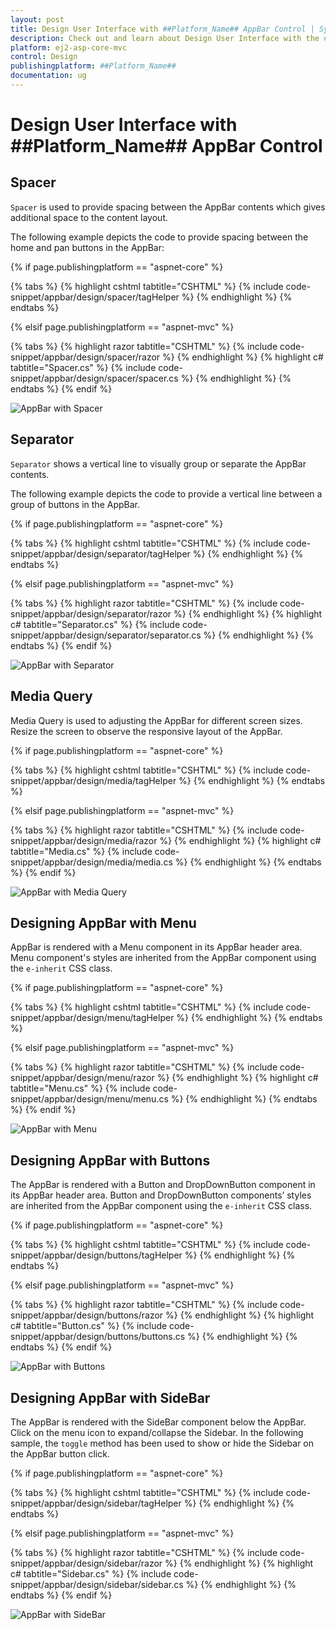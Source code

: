 ```yaml
---
layout: post
title: Design User Interface with ##Platform_Name## AppBar Control | Syncfusion
description: Check out and learn about Design User Interface with the ##Platform_Name## AppBar control of Syncfusion Essential JS 2 and more.
platform: ej2-asp-core-mvc
control: Design
publishingplatform: ##Platform_Name##
documentation: ug
---
```


# Design User Interface with ##Platform_Name## AppBar Control

## Spacer

`Spacer` is used to provide spacing between the AppBar contents which gives additional space to the content layout.

The following example depicts the code to provide spacing between the home and pan buttons in the AppBar:

{% if page.publishingplatform == "aspnet-core" %}

{% tabs %}
{% highlight cshtml tabtitle="CSHTML" %}
{% include code-snippet/appbar/design/spacer/tagHelper %}
{% endhighlight %}
{% endtabs %}

{% elsif page.publishingplatform == "aspnet-mvc" %}

{% tabs %}
{% highlight razor tabtitle="CSHTML" %}
{% include code-snippet/appbar/design/spacer/razor %}
{% endhighlight %}
{% highlight c# tabtitle="Spacer.cs" %}
{% include code-snippet/appbar/design/spacer/spacer.cs %}
{% endhighlight %}
{% endtabs %}
{% endif %}

![AppBar with Spacer](images/spacer_appbar.png)

## Separator

`Separator` shows a vertical line to visually group or separate the AppBar contents.

The following example depicts the code to provide a vertical line between a group of buttons in the AppBar.

{% if page.publishingplatform == "aspnet-core" %}

{% tabs %}
{% highlight cshtml tabtitle="CSHTML" %}
{% include code-snippet/appbar/design/separator/tagHelper %}
{% endhighlight %}
{% endtabs %}

{% elsif page.publishingplatform == "aspnet-mvc" %}

{% tabs %}
{% highlight razor tabtitle="CSHTML" %}
{% include code-snippet/appbar/design/separator/razor %}
{% endhighlight %}
{% highlight c# tabtitle="Separator.cs" %}
{% include code-snippet/appbar/design/separator/separator.cs %}
{% endhighlight %}
{% endtabs %}
{% endif %}

![AppBar with Separator](images/separator_appbar.png)

## Media Query

Media Query is used to adjusting the AppBar for different screen sizes. Resize the screen to observe the responsive layout of the AppBar.

{% if page.publishingplatform == "aspnet-core" %}

{% tabs %}
{% highlight cshtml tabtitle="CSHTML" %}
{% include code-snippet/appbar/design/media/tagHelper %}
{% endhighlight %}
{% endtabs %}

{% elsif page.publishingplatform == "aspnet-mvc" %}

{% tabs %}
{% highlight razor tabtitle="CSHTML" %}
{% include code-snippet/appbar/design/media/razor %}
{% endhighlight %}
{% highlight c# tabtitle="Media.cs" %}
{% include code-snippet/appbar/design/media/media.cs %}
{% endhighlight %}
{% endtabs %}
{% endif %}

![AppBar with Media Query](images/media_appbar.png)

## Designing AppBar with Menu

AppBar is rendered with a Menu component in its AppBar header area. Menu component's styles are inherited from the AppBar component using the `e-inherit` CSS class.

{% if page.publishingplatform == "aspnet-core" %}

{% tabs %}
{% highlight cshtml tabtitle="CSHTML" %}
{% include code-snippet/appbar/design/menu/tagHelper %}
{% endhighlight %}
{% endtabs %}

{% elsif page.publishingplatform == "aspnet-mvc" %}

{% tabs %}
{% highlight razor tabtitle="CSHTML" %}
{% include code-snippet/appbar/design/menu/razor %}
{% endhighlight %}
{% highlight c# tabtitle="Menu.cs" %}
{% include code-snippet/appbar/design/menu/menu.cs %}
{% endhighlight %}
{% endtabs %}
{% endif %}

![AppBar with Menu](images/menu_appbar.png)

## Designing AppBar with Buttons

The AppBar is rendered with a Button and DropDownButton component in its AppBar header area. Button and DropDownButton components’ styles are inherited from the AppBar component using the `e-inherit` CSS class.

{% if page.publishingplatform == "aspnet-core" %}

{% tabs %}
{% highlight cshtml tabtitle="CSHTML" %}
{% include code-snippet/appbar/design/buttons/tagHelper %}
{% endhighlight %}
{% endtabs %}

{% elsif page.publishingplatform == "aspnet-mvc" %}

{% tabs %}
{% highlight razor tabtitle="CSHTML" %}
{% include code-snippet/appbar/design/buttons/razor %}
{% endhighlight %}
{% highlight c# tabtitle="Button.cs" %}
{% include code-snippet/appbar/design/buttons/buttons.cs %}
{% endhighlight %}
{% endtabs %}
{% endif %}

![AppBar with Buttons](images/buttons_appbar.png)

## Designing AppBar with SideBar

The AppBar is rendered with the SideBar component below the AppBar. Click on the menu icon to expand/collapse the Sidebar. In the following sample, the `toggle` method has been used to show or hide the Sidebar on the AppBar button click.

{% if page.publishingplatform == "aspnet-core" %}

{% tabs %}
{% highlight cshtml tabtitle="CSHTML" %}
{% include code-snippet/appbar/design/sidebar/tagHelper %}
{% endhighlight %}
{% endtabs %}

{% elsif page.publishingplatform == "aspnet-mvc" %}

{% tabs %}
{% highlight razor tabtitle="CSHTML" %}
{% include code-snippet/appbar/design/sidebar/razor %}
{% endhighlight %}
{% highlight c# tabtitle="Sidebar.cs" %}
{% include code-snippet/appbar/design/sidebar/sidebar.cs %}
{% endhighlight %}
{% endtabs %}
{% endif %}

![AppBar with SideBar](images/sidebar_appbar.png)